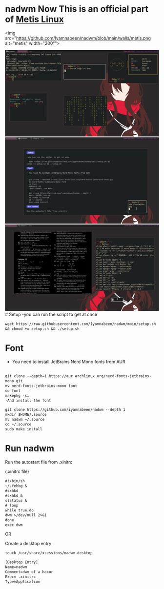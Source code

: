 # nadwm Now This is an official part of [Metis Linux ](https://github.com/metis-os)
<img src="https://github.com/Iyamnabeen/nadwm/blob/main/walls/metis.png alt="metis" width="200"">

<img src="https://github.com/Iyamnabeen/nadwm/blob/main/ss/lol.png">
<img src="https://github.com/Iyamnabeen/nadwm/blob/main/ss/wtf0x.png">
<img src="https://github.com/Iyamnabeen/nadwm/blob/main/ss/oho.png">
# Setup 
-you can run the script to get at once

```
wget https://raw.githubusercontent.com/Iyamnabeen/nadwm/main/setup.sh && chmod +x setup.sh && ./setup.sh
```
# Font

- You need to install JetBrains Nerd Mono fonts from AUR 

```

git clone --depth=1 https://aur.archlinux.org/nerd-fonts-jetbrains-mono.git
mv nerd-fonts-jetbrains-mono font
cd font 
makepkg -si
-And install the font
```

```
git clone https://github.com/iyamnabeen/nadwm --depth 1
mkdir $HOME/.source
mv nadwm ~/.source
cd ~/.source
sudo make install
```
# Run nadwm

Run the autostart file from .xinitrc

(.xinitrc file)
```
#!/bin/sh
~/.fehbg &
#sxhkd
#sxhkd &
slstatus &
# loop
while true;do
dwm >/dev/null 2>&1
done
exec dwm

```
OR

Create a desktop entry 

```
touch /usr/share/xsessions/nadwm.desktop 
```

```
[Desktop Entry]
Name=nadwm
Comment=dwm of a haxor 
Exec= .xinitrc
Type=Application 
```
